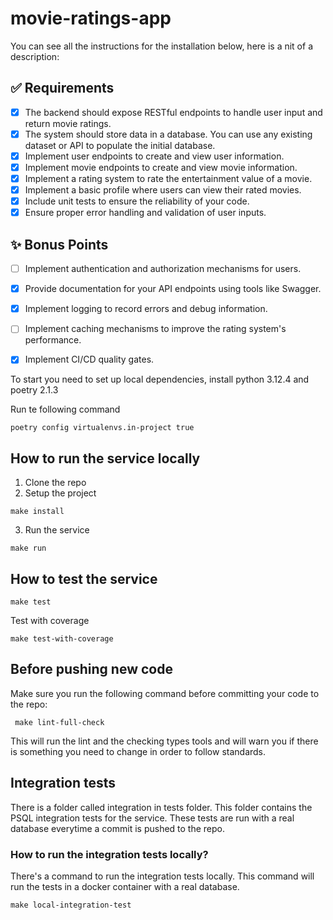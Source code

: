 
# movie-ratings-app

You can see all the instructions for the installation below, here is a nit of a description:
## ✅ Requirements

- [x] The backend should expose RESTful endpoints to handle user input and
  return movie ratings.
- [x] The system should store data in a database. You can use any existing
  dataset or API to populate the initial database.
- [x] Implement user endpoints to create and view user information.
- [x] Implement movie endpoints to create and view movie information.
- [x] Implement a rating system to rate the entertainment value of a movie.
- [x] Implement a basic profile where users can view their rated movies.
- [x] Include unit tests to ensure the reliability of your code.
- [x] Ensure proper error handling and validation of user inputs.

## ✨ Bonus Points

- [ ] Implement authentication and authorization mechanisms for users.
- [x] Provide documentation for your API endpoints using tools like Swagger.
- [x] Implement logging to record errors and debug information.
- [ ] Implement caching mechanisms to improve the rating system's performance.
- [x] Implement CI/CD quality gates.


To start you need to set up local dependencies, 
install python 3.12.4 and poetry 2.1.3

Run te following command
```shell
poetry config virtualenvs.in-project true
```

## How to run the service locally
1. Clone the repo
2. Setup the project
```shell
make install
```
3. Run the service
```shell
make run
```

## How to test the service
```shell
make test
```

Test with coverage
```shell
make test-with-coverage
```


## Before pushing new code
Make sure you run the following command before committing your code to the repo:
```shell
 make lint-full-check 
```
This will run the lint and the checking types tools and will warn you if there is something you need to change in order to follow standards.


## Integration tests
There is a folder called integration in tests folder. This folder contains the PSQL integration tests for the service. These tests are run with a real database everytime a commit is pushed to the repo.

### How to run the integration tests locally?

There's a command to run the integration tests locally. This command will run the tests in a docker container with a real database.
```shell
make local-integration-test
```
